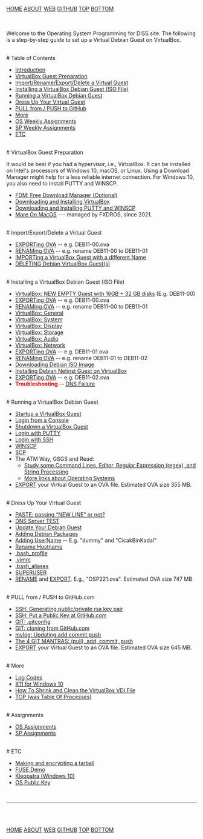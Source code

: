 ---
---

[HOME](index.md)
[ABOUT](README.md)
[WEB](https://os2xx.github.io/osp4diss/)
[GITHUB](https://github.com/os2xx/osp4diss/)
[TOP](#)
[BOTTOM](#endofpage)

<br id="idx00"><br>
Welcome to the Operating System Programming for DISS site.
The following is a step-by-step guide to set up a Virtual Debian Guest on VirtualBox.

<br id="idx00a">
# Table of Contents

* [Introduction](#idx00)
* [VirtualBox Guest Preparation](#idx00b)
* [Import/Rename/Export/Delete a Virtual Guest](#idx01)
* [Installing a VirtualBox Debian Guest (ISO File)](#idx02)
* [Running a VirtualBox Debian Guest](#idx03)
* [Dress Up Your Virtual Guest](#idx04)
* [PULL from / PUSH to GitHub](#idx05)
* [More](#idx06)
* [OS Weekly Assignments](AOS.md)
* [SP Weekly Assignments](ASP.md)
* [ETC](#idx08)

<br id="idx00b">
# VirtualBox Guest Preparation

It would be best if you had a hypervisor, i.e., VirtualBox.
It can be installed on Intel's processors of Windows 10, macOS, or Linux.
Using a Download Manager might help for a less reliable internet connection.
For Windows 10, you also need to install PUTTY and WINSCP.

* [FDM: Free Download Manager (Optional)](InstallFDM.md)
* [Downloading and Installing VirtualBox](InstallVirtualBox.md)
* [Downloading and Installing PUTTY and WINSCP](SSHGuest.md)
* [More On MacOS](https://fxdros.github.io/virtualbox-on-macos/)
  --- managed by FXDROS, since 2021.

<br id="idx01">
# Import/Export/Delete a Virtual Guest

* [EXPORTing OVA](DebianGuestExportOva.md) -- e.g. DEB11-00.ova
* [RENAMing OVA](DebianGuestExportOva1.md) -- e.g. rename DEB11-00 to DEB11-01
* [IMPORTing a VirtualBox Guest with a different Name](DebianGuestImportOva.md)
* [DELETING Debian VirtualBox Guest(s)](DebianGuestDeleteOva.md)

<br id="idx02">
# Installing a VirtualBox Debian Guest (ISO File)

* [VirtualBox: NEW EMPTY Guest with 16GB + 32 GB disks](DebianGuestOnVirtualBox1.md) (E.g. DEB11-00)
* [EXPORTing OVA](DebianGuestExportOva.md) -- e.g. DEB11-00.ova
* [RENAMing OVA](DebianGuestExportOva1.md) -- e.g. rename DEB11-00 to DEB11-01
* [VirtualBox: General](DebianGuestOnVirtualBox2.md)
* [VirtualBox: System](DebianGuestOnVirtualBox3.md)
* [VirtualBox: Display](DebianGuestOnVirtualBox4.md)
* [VirtualBox: Storage](DebianGuestOnVirtualBox5.md)
* [VirtualBox: Audio](DebianGuestOnVirtualBox6.md)
* [VirtualBox: Network](DebianGuestOnVirtualBox7.md)
* [EXPORTing OVA](DebianGuestExportOva2.md) -- e.g. DEB11-01.ova
* [RENAMing OVA](DebianGuestExportOva3.md) -- e.g. rename DEB11-01 to DEB11-02
* [Downloading Debian ISO Image](DebianISOImage.md)
* [Installing Debian Netinst Guest on VirtualBox](InstallDebianNetinst.md)
* [EXPORTing OVA](DebianGuestExportOva4.md) -- e.g. DEB11-02.ova
* <span style="color:red;font-weight:bold;">Troubleshooting</span> -- [DNS Failure](osp-117.md)

<br id="idx03">
# Running a VirtualBox Debian Guest

* [Startup a VirtualBox Guest](osp-002-startup.md)
* [Login from a Console](osp-002-login.md)
* [Shutdown a VirtualBox Guest](osp-002-shutdown.md)
* [Login with PUTTY](osp-002-putty.md)
* [Login with SSH](osp-002-ssh.md)
* [WINSCP](osp-002-winscp.md)
* [SCP](osp-002-scp.md)
* The ATM Way, GSGS and Read:
  * [Study some Command Lines, Editor, Regular Expression (regex), and String Processing](Welcome2GNULinux.md)
  * [More links about Operating Systems](osp-115.md)
* [EXPORT](#idx01) your Virtual Guest to an OVA file. Estimated OVA size 355 MB.

<br id="idx04">
# Dress Up Your Virtual Guest

* [PASTE: passing “NEW LINE” or not?](osp-116.md)
* [DNS Server TEST](osp-118.md)
* [Update Your Debian Guest](osp-102.md)
* [Adding Debian Packages](osp-103.md)
* [Adding UserName](osp-104.md) -- E.g. "dummy" and "CicakBinKadal"
* [Rename Hostname](osp-105.md)
* [.bash_profile](osp-106.md)
* [.vimrc](osp-107.md)
* [.bash_aliases](osp-108.md)
* [SUPERUSER](osp-109.md)
* [RENAME](DebianGuestExportOva1.md) and [EXPORT](DebianGuestExportOva.md).
  E.g., "OSP221.ova".  Estimated OVA size 747 MB.

<br id="idx05">
# PULL from / PUSH to GitHub.com

* [SSH: Generating public/private rsa key pair](osp-110.md)
* [SSH: Put a Public Key at GitHub.com](osp-111.md)
* [GIT: .gitconfig](osp-112.md)
* [GIT: cloning from GitHub.com](osp-113.md)
* [mylog: Updating add commit push](osp-114.md)
* [The 4 GIT MANTRAS: (pull), add, commit, push](osp-119.md)
* [EXPORT](#idx01) your Virtual Guest to an OVA file. Estimated OVA size 645 MB.

<br id="idx06">
# More

* [Log Codes](ETC/logCodes.txt)
* [X11 for Windows 10](osp-003.md)
* [How To Shrink and Clean the VirtualBox VDI File](https://lfs.vlsm.org/LFS-02-5.html)
* [TOP (was Table Of Processes)](osp-101.md)

<br id="idx07">
# Assignments

* [OS Assignments](AOS.md)
* [SP Assignments](ASP.md)

<br id="idx08">
# ETC

* [Making and encrypting a tarball](osp-001.md)
* [FUSE Demo](osp-100.md)
* [Kleopatra (Windows 10)](CBKadal3.md)
* [OS Public Key](ETC/rmspubkey.txt)

<br>
<hr>
<br id="endofpage"><br>

[HOME](index.md)
[ABOUT](README.md)
[WEB](https://os2xx.github.io/osp4diss/)
[GITHUB](https://github.com/os2xx/osp4diss/)
[TOP](#)
[BOTTOM](#endofpage)
<br>

